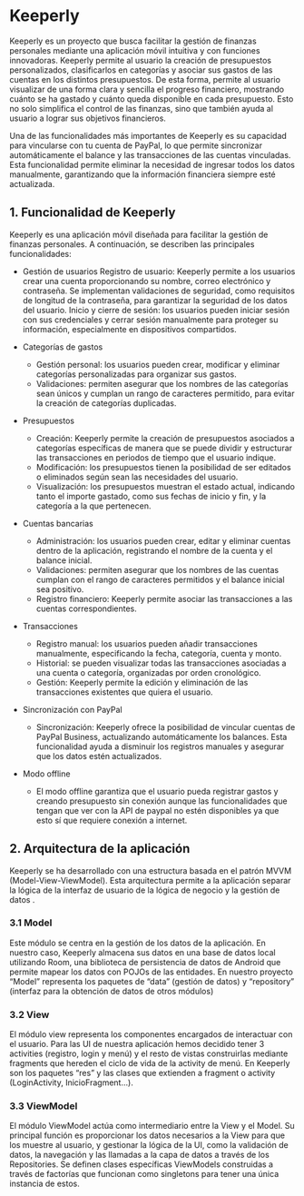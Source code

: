 # Keeperly
Keeperly es un proyecto que busca facilitar la gestión de finanzas personales mediante una aplicación móvil intuitiva y con funciones innovadoras. Keeperly permite al usuario la creación de presupuestos personalizados, clasificarlos en categorías y asociar sus gastos de las cuentas en los distintos presupuestos. De esta forma, permite al usuario visualizar de una forma clara y sencilla el progreso financiero, mostrando cuánto se ha gastado y cuánto queda disponible en cada presupuesto. Esto no solo simplifica el control de las finanzas, sino que también ayuda al usuario a lograr sus objetivos financieros. 

Una de las funcionalidades más importantes de Keeperly es su capacidad para vincularse con tu cuenta de PayPal, lo que permite sincronizar automáticamente  el balance y las transacciones de las cuentas vinculadas. Esta funcionalidad permite eliminar la necesidad de ingresar todos los datos manualmente, garantizando que la información financiera siempre esté actualizada.
## 1. Funcionalidad de Keeperly
Keeperly es una aplicación móvil diseñada para facilitar la gestión de finanzas personales. A continuación, se describen las principales funcionalidades:
- Gestión de usuarios
Registro de usuario: Keeperly permite a los usuarios crear una cuenta proporcionando su nombre, correo electrónico y contraseña. Se implementan validaciones de seguridad, como requisitos de longitud de la contraseña, para garantizar la seguridad de los datos del usuario. 
Inicio y cierre de sesión: los usuarios pueden iniciar sesión con sus credenciales y cerrar sesión manualmente para proteger su información, especialmente en dispositivos compartidos.

- Categorías de gastos
  - Gestión personal: los usuarios pueden crear, modificar y eliminar categorías personalizadas para organizar sus gastos. 
  - Validaciones: permiten asegurar que los nombres de las categorías sean únicos y cumplan un rango de caracteres permitido, para evitar la creación de categorías duplicadas.

- Presupuestos
  - Creación: Keeperly permite la creación de presupuestos asociados a categorías específicas de manera que se puede dividir y estructurar las transacciones en periodos de tiempo que el usuario indique.
  - Modificación: los presupuestos tienen la posibilidad de ser editados o eliminados según sean las necesidades del usuario.
  - Visualización: los presupuestos muestran el estado actual, indicando tanto el importe gastado, como sus fechas de inicio y fin, y la categoría a la que pertenecen.

- Cuentas bancarias
  - Administración: los usuarios pueden crear, editar y eliminar cuentas dentro de la aplicación, registrando el nombre de la cuenta y el balance inicial.
  - Validaciones: permiten asegurar que los nombres de las cuentas cumplan con el rango de caracteres permitidos y el balance inicial sea positivo.
  - Registro financiero: Keeperly permite asociar las transacciones a las cuentas correspondientes.

- Transacciones
  - Registro manual: los usuarios pueden añadir transacciones manualmente, especificando la fecha, categoría, cuenta y monto.
  - Historial: se pueden visualizar todas las transacciones asociadas a una cuenta o categoría, organizadas por orden cronológico.
  - Gestión: Keeperly permite la edición y eliminación de las transacciones existentes que quiera el usuario.

- Sincronización con PayPal
  - Sincronización: Keeperly ofrece la posibilidad de vincular cuentas de PayPal Business, actualizando automáticamente los balances. Esta funcionalidad ayuda a disminuir los registros manuales y asegurar que los datos estén actualizados.


- Modo offline
  - El modo offline garantiza que el usuario pueda registrar gastos y creando presupuesto sin conexión aunque las funcionalidades que tengan que ver con la API de paypal no estén disponibles ya que esto sí que requiere conexión a internet.

## 2. Arquitectura de la aplicación
Keeperly se ha desarrollado con una estructura basada en el patrón MVVM (Model-View-ViewModel). Esta arquitectura permite a la aplicación separar la lógica de la interfaz de usuario de la lógica de negocio y la gestión de datos . 

### 3.1 Model
Este módulo se centra en la gestión de los datos de la aplicación. En nuestro caso, Keeperly almacena sus datos en una base de datos local utilizando Room, una biblioteca de persistencia de datos de Android que permite mapear los datos con POJOs de las entidades. En nuestro proyecto “Model” representa los paquetes de “data” (gestión de datos) y “repository” (interfaz para la obtención de datos de otros módulos)
### 3.2 View
El módulo view representa los componentes encargados de interactuar con el usuario. Para las UI de nuestra aplicación hemos decidido tener 3 activities (registro, login y menú) y el resto de vistas construirlas mediante fragments que hereden el ciclo de vida de la activity de menú. En Keeperly son los paquetes “res” y las clases que extienden a fragment o activity (LoginActivity, InicioFragment…).
### 3.3 ViewModel
El módulo ViewModel actúa como intermediario entre la View y el Model. Su principal función es proporcionar los datos necesarios a la View para que los muestre al usuario, y gestionar la lógica de la UI, como la validación de datos, la navegación y las llamadas a la capa de datos a través de los Repositories. Se definen clases específicas ViewModels construidas a través de factorías que funcionan como singletons para tener una única instancia de estos.
